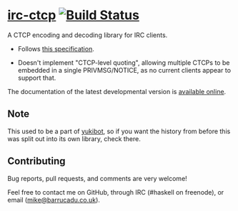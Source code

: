 [irc-ctcp][] [![Build Status][build-status]][build-log]
=========

A CTCP encoding and decoding library for IRC clients.

 - Follows [this specification][ctcpspec].

 - Doesn't implement "CTCP-level quoting", allowing multiple CTCPs to
   be embedded in a single PRIVMSG/NOTICE, as no current clients
   appear to support that.

The documentation of the latest developmental version is
[available online][docs].

Note
----

This used to be a part of [yukibot][], so if you want the history from
before this was split out into its own library, check there.

Contributing
------------

Bug reports, pull requests, and comments are very welcome!

Feel free to contact me on GitHub, through IRC (#haskell on freenode),
or email (mike@barrucadu.co.uk).

[irc-ctcp]:     https://hackage.haskell.org/package/irc-ctcp
[build-status]: https://travis-ci.org/barrucadu/irc-ctcp.svg?branch=master
[build-log]:    https://travis-ci.org/barrucadu/irc-ctcp
[docs]:         https://docs.barrucadu.co.uk/irc-ctcp
[ctcpspec]:     http://www.irchelp.org/irchelp/rfc/ctcpspec.html
[yukibot]:      https://github.com/barrucadu/yukibot
